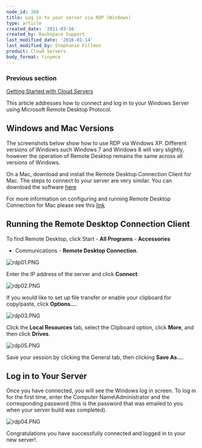 ```yaml
---
node_id: 368
title: Log in to your server via RDP (Windows)
type: article
created_date: '2011-03-16'
created_by: Rackspace Support
last_modified_date: '2016-01-14'
last_modified_by: Stephanie Fillmon
product: Cloud Servers
body_format: tinymce
---
```


### Previous section

[Getting Started with Cloud
Servers](/how-to/cloud-servers)

This article addresses how to connect and log in to your Windows Server
using Microsoft Remote Desktop Protocol.



<span class="mw-headline">Windows and Mac Versions </span>
----------------------------------------------------------

The screenshots below show how to use RDP via Windows XP. Different
versions of Windows such Windows 7 and Windows 8 will vary slightly,
however the operation of Remote Desktop remains the same across all
versions of Windows.

On a Mac, download and install the Remote Desktop Connection Client for
Mac. The steps to connect to your server are very similar. You can
download the software
[here](https://itunes.apple.com/us/app/microsoft-remote-desktop/id715768417?mt=12 "http://www.microsoft.com/mac/downloads.mspx?pid=Mactopia_RDC&fid=CD9EC77E-5B07-4332-849F-046611458871#viewer")

For more information on configuring and running Remote Desktop
Connection for Mac please see this
[link](https://technet.microsoft.com/en-us/library/dn473012.aspx "http://www.microsoft.com/mac/products/remote-desktop/default.mspx")



<span class="mw-headline">Running the Remote Desktop Connection Client </span>
------------------------------------------------------------------------------

To find Remote Desktop, click Start - **All Programs** - **Accessories**
- Communications - **Remote Desktop Connection**.


![rdp01.PNG](http://c0042672.cdn.cloudfiles.rackspacecloud.com/rdp01.PNG)


Enter the IP address of the server and click **Connect**.


![rdp02.PNG](http://c0042672.cdn.cloudfiles.rackspacecloud.com/rdp02.PNG)


If you would like to set up file transfer or enable your clipboard for
copy/paste, click **Options...**.


![rdp03.PNG](http://c0042672.cdn.cloudfiles.rackspacecloud.com/rdp03.PNG)


Click the **Local Resources** tab, select the Clipboard option, click
**More**, and then click **Drives**.


![rdp05.PNG](http://c0042672.cdn.cloudfiles.rackspacecloud.com/rdp05.PNG)


Save your session by clicking the General tab, then clicking **Save
As...**.



<span class="mw-headline">Log in to Your Server </span>
-------------------------------------------------------

Once you have connected, you will see the Windows log in screen. To log
in for the first time, enter the Computer Name\\Administrator and the
corresponding password (this is the password that was emailed to you
when your server build was completed).


![rdp04.PNG](http://c0042672.cdn.cloudfiles.rackspacecloud.com/rdp04.PNG)


Congratulations you have successfully connected and logged in to your
new server!.

